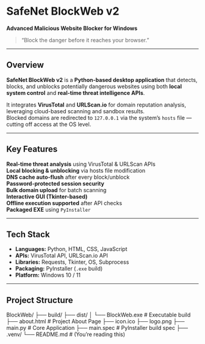 # SafeNet BlockWeb v2  
**Advanced Malicious Website Blocker for Windows**

> “Block the danger before it reaches your browser.”

---

## Overview
**SafeNet BlockWeb v2** is a **Python-based desktop application** that detects, blocks, and unblocks potentially dangerous websites using both **local system control** and **real-time threat intelligence APIs**.

It integrates **VirusTotal** and **URLScan.io** for domain reputation analysis, leveraging cloud-based scanning and sandbox results.  
Blocked domains are redirected to `127.0.0.1` via the system’s `hosts` file — cutting off access at the OS level.

---

## Key Features
**Real-time threat analysis** using VirusTotal & URLScan APIs  
**Local blocking & unblocking** via hosts file modification  
**DNS cache auto-flush** after every block/unblock  
**Password-protected session security**  
**Bulk domain upload** for batch scanning  
**Interactive GUI (Tkinter-based)**  
**Offline execution supported** after API checks  
**Packaged EXE** using `PyInstaller`  

---

## Tech Stack
- **Languages:** Python, HTML, CSS, JavaScript  
- **APIs:** VirusTotal API, URLScan.io API  
- **Libraries:** Requests, Tkinter, OS, Subprocess  
- **Packaging:** PyInstaller (`.exe` build)  
- **Platform:** Windows 10 / 11  

---

## Project Structure
BlockWeb/
├── build/
├── dist/
│ └── BlockWeb.exe # Executable build
├── about.html # Project About Page
├── icon.ico
├── logo.png
├── main.py # Core Application
├── main.spec # PyInstaller build spec
├── .venv/
└── README.md # (You’re reading this)
